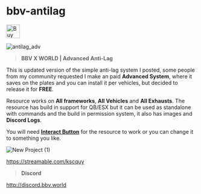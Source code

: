 # bbv-antilag

<a href='https://ko-fi.com/G2G0N78P7' target='_blank'><img height='36' style='border:0px;height:36px;' src='https://storage.ko-fi.com/cdn/kofi3.png?v=3' border='0' alt='Buy Me a Coffee at ko-fi.com' /></a>

![antilag_adv](https://github.com/BuddyNotFound/bbv-antilag/assets/74051918/cbe40242-a320-4d6f-bfee-0a6839d66949)


> **BBV X WORLD | Advanced Anti-Lag**

This is updated version of the simple anti-lag system I posted, some people from my community requested I make an paid **Advanced System**, where it saves on the plates and you can install it per vehicles, but decided to release it for **FREE**.

Resource works on **All frameworks**, **All Vehicles** and **All Exhausts**. The resource has build in support for QB/ESX but it can be used as standalone with commands and the build in permission system, it also has images and **Discord Logs**.

You will need **[Interact Button]( https://forum.cfx.re/t/free-interact-button/5152798)** for the resource to work or you can change it to something you like.

![New Project (1)](https://github.com/BuddyNotFound/bbv-antilag/assets/74051918/9406e3e7-c0ae-4f88-a544-29c7c26955a8)


https://streamable.com/kscquy


> **Discord**

http://discord.bbv.world
